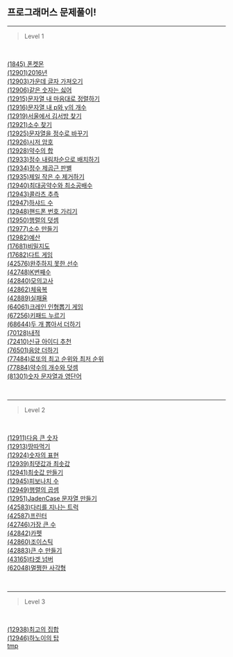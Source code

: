 ## 프로그래머스 문제풀이!

---

> Level 1

<br>

[(1845) 폰켓몬](./src/1845.js)  
[(12901)2016년](./src/12901.js)  
[(12903)가운데 글자 가져오기](./src/12903.js)  
[(12906)같은 숫자는 싫어](./src/12906.js)  
[(12915)문자열 내 마음대로 정렬하기](./src/12915.js)  
[(12916)문자열 내 p와 y의 개수](./src/12916.js)  
[(12919)서울에서 김서방 찾기](./src/12919.js)  
[(12921)소수 찾기](./src/12921.js)  
[(12925)문자열을 정수로 바꾸기](./src/12925.js)  
[(12926)시저 암호](./src/12926.js)  
[(12928)약수의 합](./src/12928.js)  
[(12933)정수 내림차순으로 배치하기](./src/12933.js)  
[(12934)정수 제곱근 판별](./src/12934.js)  
[(12935)제일 작은 수 제거하기](./src/12935.js)  
[(12940)최대공약수와 최소공배수](./src/12940.js)  
[(12943)콜라츠 추측](./src/12943.js)  
[(12947)하샤드 수](./src/12947.js)  
[(12948)핸드폰 번호 가리기](./src/12948.js)  
[(12950)행렬의 덧셈](./src/12950.js)  
[(12977)소수 만들기](./src/12977.js)  
[(12982)예산](./src/12982.js)  
[(17681)비밀지도](./src/17681.js)  
[(17682)다트 게임](./src/17682.js)  
[(42576)완주하지 못한 선수](./src/42576.js)  
[(42748)K번째수](./src/42748.js)  
[(42840)모의고사](./src/42840.js)  
[(42862)체육복](./src/42862.js)  
[(42889)실패율](./src/42889.js)  
[(64061)크레인 인형뽑기 게임](./src/64061.js)  
[(67256)키패드 누르기](./src/67256.js)  
[(68644)두 개 뽑아서 더하기](./src/68644.js)  
[(70128)내적](./src/70128.js)  
[(72410)신규 아이디 추천](./src/72410.js)  
[(76501)음양 더하기](./src/76501.js)  
[(77484)로또의 최고 순위와 최저 순위](./src/77484.js)  
[(77884)약수의 개수와 덧셈](./src/77884.js)  
[(81301)숫자 문자열과 영단어](./src/81301.js)

<br>

---

> Level 2

<br>

[(12911)다음 큰 숫자](./src/12911.js)  
[(12913)땅따먹기](./src/12913.js)  
[(12924)숫자의 표현](./src/12924.js)  
[(12939)최댓값과 최솟값](./src/12939.js)  
[(12941)최솟값 만들기](./src/12941.js)  
[(12945)피보나치 수](./src/12945.js)  
[(12949)행렬의 곱셈](./src/12949.js)  
[(12951)JadenCase 문자열 만들기](./src/12951.js)  
[(42583)다리를 지나는 트럭](./src/42583.js)  
[(42587)프린터](./src/42587.js)  
[(42746)가장 큰 수](./src/42746.js)  
[(42842)카펫](./src/42842.js)  
[(42860)조이스틱](./src/42860.js)  
[(42883)큰 수 만들기](./src/42883.js)  
[(43165)타겟 넘버](./src/43165.js)  
[(62048)멀쩡한 사각형](./src/62048.js)

<br>

---

> Level 3

<br>

[(12938)최고의 집합](./src/12938.js)  
[(12946)하노이의 탑](./src/12946.js)  
[tmp]()

<br>
